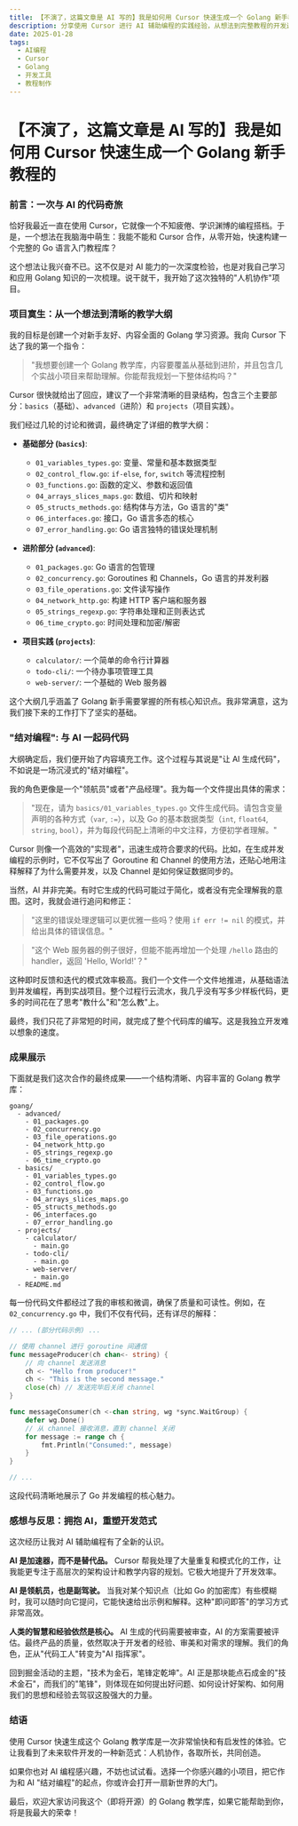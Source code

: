 ```yaml
---
title: 【不演了，这篇文章是 AI 写的】我是如何用 Cursor 快速生成一个 Golang 新手教程的
description: 分享使用 Cursor 进行 AI 辅助编程的实践经验，从想法到完整教程的开发过程
date: 2025-01-28
tags: 
  - AI编程
  - Cursor
  - Golang
  - 开发工具
  - 教程制作
---
```


# 【不演了，这篇文章是 AI 写的】我是如何用 Cursor 快速生成一个 Golang 新手教程的

### 前言：一次与 AI 的代码奇旅

恰好我最近一直在使用 Cursor，它就像一个不知疲倦、学识渊博的编程搭档。于是，一个想法在我脑海中萌生：我能不能和 Cursor 合作，从零开始，快速构建一个完整的 Go 语言入门教程库？

这个想法让我兴奋不已。这不仅是对 AI 能力的一次深度检验，也是对我自己学习和应用 Golang 知识的一次梳理。说干就干，我开始了这次独特的"人机协作"项目。

### 项目寞生：从一个想法到清晰的教学大纲

我的目标是创建一个对新手友好、内容全面的 Golang 学习资源。我向 Cursor 下达了我的第一个指令：

> "我想要创建一个 Golang 教学库，内容要覆盖从基础到进阶，并且包含几个实战小项目来帮助理解。你能帮我规划一下整体结构吗？"

Cursor 很快就给出了回应，建议了一个非常清晰的目录结构，包含三个主要部分：`basics`（基础）、`advanced`（进阶）和 `projects`（项目实践）。

我们经过几轮的讨论和微调，最终确定了详细的教学大纲：

- **基础部分 (`basics`)**:

  - `01_variables_types.go`: 变量、常量和基本数据类型
  - `02_control_flow.go`: `if-else`, `for`, `switch` 等流程控制
  - `03_functions.go`: 函数的定义、参数和返回值
  - `04_arrays_slices_maps.go`: 数组、切片和映射
  - `05_structs_methods.go`: 结构体与方法，Go 语言的"类"
  - `06_interfaces.go`: 接口，Go 语言多态的核心
  - `07_error_handling.go`: Go 语言独特的错误处理机制

- **进阶部分 (`advanced`)**:

  - `01_packages.go`: Go 语言的包管理
  - `02_concurrency.go`: Goroutines 和 Channels，Go 语言的并发利器
  - `03_file_operations.go`: 文件读写操作
  - `04_network_http.go`: 构建 HTTP 客户端和服务器
  - `05_strings_regexp.go`: 字符串处理和正则表达式
  - `06_time_crypto.go`: 时间处理和加密/解密

- **项目实践 (`projects`)**:
  - `calculator/`: 一个简单的命令行计算器
  - `todo-cli/`: 一个待办事项管理工具
  - `web-server/`: 一个基础的 Web 服务器

这个大纲几乎涵盖了 Golang 新手需要掌握的所有核心知识点。我非常满意，这为我们接下来的工作打下了坚实的基础。

### "结对编程": 与 AI 一起码代码

大纲确定后，我们便开始了内容填充工作。这个过程与其说是"让 AI 生成代码"，不如说是一场沉浸式的"结对编程"。

我的角色更像是一个"领航员"或者"产品经理"。我为每一个文件提出具体的需求：

> "现在，请为 `basics/01_variables_types.go` 文件生成代码。请包含变量声明的各种方式（`var`, `:=`），以及 Go 的基本数据类型（`int`, `float64`, `string`, `bool`），并为每段代码配上清晰的中文注释，方便初学者理解。"

Cursor 则像一个高效的"实现者"，迅速生成符合要求的代码。比如，在生成并发编程的示例时，它不仅写出了 Goroutine 和 Channel 的使用方法，还贴心地用注释解释了为什么需要并发，以及 Channel 是如何保证数据同步的。

当然，AI 并非完美。有时它生成的代码可能过于简化，或者没有完全理解我的意图。这时，我就会进行追问和修正：

> "这里的错误处理逻辑可以更优雅一些吗？使用 `if err != nil` 的模式，并给出具体的错误信息。"

> "这个 Web 服务器的例子很好，但能不能再增加一个处理 `/hello` 路由的 handler，返回 'Hello, World!'？"

这种即时反馈和迭代的模式效率极高。我们一个文件一个文件地推进，从基础语法到并发编程，再到实战项目。整个过程行云流水，我几乎没有写多少样板代码，更多的时间花在了思考"教什么"和"怎么教"上。

最终，我们只花了非常短的时间，就完成了整个代码库的编写。这是我独立开发难以想象的速度。

### 成果展示

下面就是我们这次合作的最终成果——一个结构清晰、内容丰富的 Golang 教学库：

```
goang/
  - advanced/
    - 01_packages.go
    - 02_concurrency.go
    - 03_file_operations.go
    - 04_network_http.go
    - 05_strings_regexp.go
    - 06_time_crypto.go
  - basics/
    - 01_variables_types.go
    - 02_control_flow.go
    - 03_functions.go
    - 04_arrays_slices_maps.go
    - 05_structs_methods.go
    - 06_interfaces.go
    - 07_error_handling.go
  - projects/
    - calculator/
      - main.go
    - todo-cli/
      - main.go
    - web-server/
      - main.go
  - README.md
```

每一份代码文件都经过了我的审核和微调，确保了质量和可读性。例如，在 `02_concurrency.go` 中，我们不仅有代码，还有详尽的解释：

```go
// ... (部分代码示例) ...

// 使用 channel 进行 goroutine 间通信
func messageProducer(ch chan<- string) {
    // 向 channel 发送消息
    ch <- "Hello from producer!"
    ch <- "This is the second message."
    close(ch) // 发送完毕后关闭 channel
}

func messageConsumer(ch <-chan string, wg *sync.WaitGroup) {
    defer wg.Done()
    // 从 channel 接收消息，直到 channel 关闭
    for message := range ch {
        fmt.Println("Consumed:", message)
    }
}

// ...
```

这段代码清晰地展示了 Go 并发编程的核心魅力。

### 感想与反思：拥抱 AI，重塑开发范式

这次经历让我对 AI 辅助编程有了全新的认识。

**AI 是加速器，而不是替代品。** Cursor 帮我处理了大量重复和模式化的工作，让我能更专注于高层次的架构设计和教学内容的规划。它极大地提升了开发效率。

**AI 是领航员，也是副驾驶。** 当我对某个知识点（比如 Go 的加密库）有些模糊时，我可以随时向它提问，它能快速给出示例和解释。这种"即问即答"的学习方式非常高效。

**人类的智慧和经验依然是核心。** AI 生成的代码需要被审查，AI 的方案需要被评估。最终产品的质量，依然取决于开发者的经验、审美和对需求的理解。我们的角色，正从"代码工人"转变为"AI 指挥家"。

回到掘金活动的主题，"技术为金石，笔锋定乾坤"。AI 正是那块能点石成金的"技术金石"，而我们的"笔锋"，则体现在如何提出好问题、如何设计好架构、如何用我们的思想和经验去驾驭这股强大的力量。

### 结语

使用 Cursor 快速生成这个 Golang 教学库是一次非常愉快和有启发性的体验。它让我看到了未来软件开发的一种新范式：人机协作，各取所长，共同创造。

如果你也对 AI 编程感兴趣，不妨也试试看。选择一个你感兴趣的小项目，把它作为和 AI "结对编程"的起点，你或许会打开一扇新世界的大门。

最后，欢迎大家访问我这个（即将开源）的 Golang 教学库，如果它能帮助到你，将是我最大的荣幸！